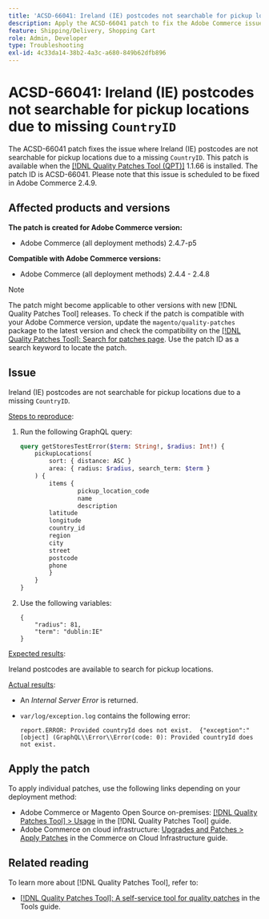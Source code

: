 ```yaml
---
title: 'ACSD-66041: Ireland (IE) postcodes not searchable for pickup locations due to missing CountryID'
description: Apply the ACSD-66041 patch to fix the Adobe Commerce issue where Ireland (IE) postcodes were not searchable for pickup locations due to a missing CountryID.
feature: Shipping/Delivery, Shopping Cart
role: Admin, Developer
type: Troubleshooting
exl-id: 4c33da14-38b2-4a3c-a680-849b62dfb896
---
```

# ACSD-66041: Ireland (IE) postcodes not searchable for pickup locations due to missing `CountryID`

The ACSD-66041 patch fixes the issue where Ireland (IE) postcodes are not searchable for pickup locations due to a missing `CountryID`. This patch is available when the [[!DNL Quality Patches Tool (QPT)]](/help/tools/quality-patches-tool/quality-patches-tool-to-self-serve-quality-patches.md) 1.1.66 is installed. The patch ID is ACSD-66041. Please note that this issue is scheduled to be fixed in Adobe Commerce 2.4.9.

## Affected products and versions

**The patch is created for Adobe Commerce version:**

* Adobe Commerce (all deployment methods) 2.4.7-p5

**Compatible with Adobe Commerce versions:**

* Adobe Commerce (all deployment methods) 2.4.4 - 2.4.8

>[!NOTE]
>
>The patch might become applicable to other versions with new [!DNL Quality Patches Tool] releases. To check if the patch is compatible with your Adobe Commerce version, update the `magento/quality-patches` package to the latest version and check the compatibility on the [[!DNL Quality Patches Tool]: Search for patches page](https://experienceleague.adobe.com/tools/commerce-quality-patches/index.html). Use the patch ID as a search keyword to locate the patch.

## Issue

Ireland (IE) postcodes are not searchable for pickup locations due to a missing `CountryID`.

<u>Steps to reproduce</u>:

1. Run the following GraphQL query:

    ```graphql
    query getStoresTestError($term: String!, $radius: Int!) {
        pickupLocations(
            sort: { distance: ASC }
            area: { radius: $radius, search_term: $term }
        ) {
            items {
                    pickup_location_code
                    name
                    description
		    latitude
		    longitude
		    country_id
		    region
		    city
		    street
		    postcode
		    phone
            }
        }
    }
    ```

1. Use the following variables:

    ```
    {
        "radius": 81,
        "term": "dublin:IE"
    }
    ```

<u>Expected results</u>:

Ireland postcodes are available to search for pickup locations.

<u>Actual results</u>:

* An *Internal Server Error* is returned.
* `var/log/exception.log` contains the following error:

    ```
    report.ERROR: Provided countryId does not exist.  {"exception":"[object] (GraphQL\\Error\\Error(code: 0): Provided countryId does not exist.
    ```

## Apply the patch

To apply individual patches, use the following links depending on your deployment method:

* Adobe Commerce or Magento Open Source on-premises: [[!DNL Quality Patches Tool] > Usage](/help/tools/quality-patches-tool/usage.md) in the [!DNL Quality Patches Tool] guide.
* Adobe Commerce on cloud infrastructure: [Upgrades and Patches > Apply Patches](https://experienceleague.adobe.com/docs/commerce-cloud-service/user-guide/develop/upgrade/apply-patches.html) in the Commerce on Cloud Infrastructure guide.

## Related reading

To learn more about [!DNL Quality Patches Tool], refer to:

* [[!DNL Quality Patches Tool]: A self-service tool for quality patches](/help/tools/quality-patches-tool/quality-patches-tool-to-self-serve-quality-patches.md) in the Tools guide.
